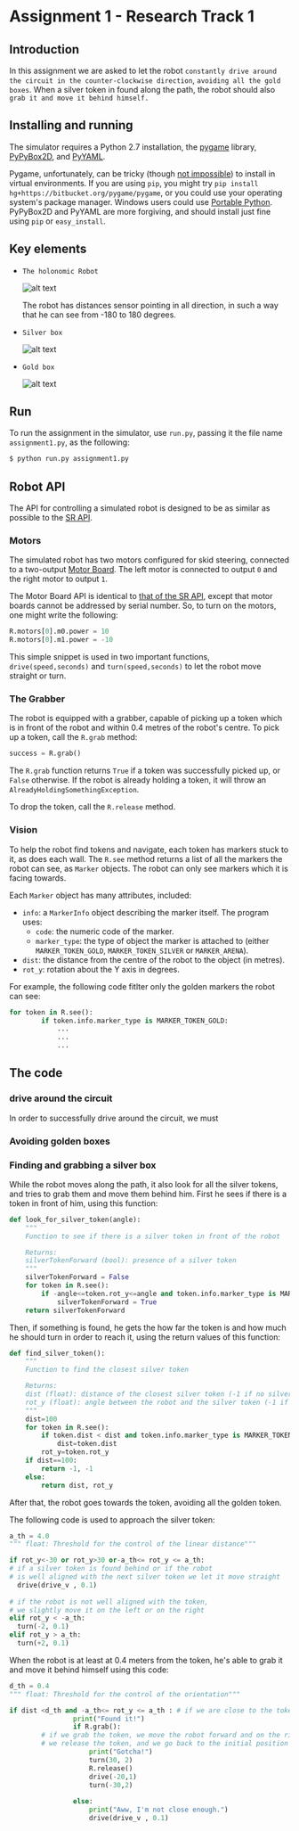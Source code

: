 Assignment 1 - Research Track 1
================================

Introduction
------------

In this assignment we are asked to let the robot `constantly drive around the circuit in the counter-clockwise direction`, `avoiding all the gold boxes`. When a silver token in found along the path, the robot should also `grab it and move it behind himself.`

Installing and running
----------------------

The simulator requires a Python 2.7 installation, the [pygame](http://pygame.org/) library, [PyPyBox2D](https://pypi.python.org/pypi/pypybox2d/2.1-r331), and [PyYAML](https://pypi.python.org/pypi/PyYAML/).

Pygame, unfortunately, can be tricky (though [not impossible](http://askubuntu.com/q/312767)) to install in virtual environments. If you are using `pip`, you might try `pip install hg+https://bitbucket.org/pygame/pygame`, or you could use your operating system's package manager. Windows users could use [Portable Python](http://portablepython.com/). PyPyBox2D and PyYAML are more forgiving, and should install just fine using `pip` or `easy_install`.

Key elements
------------
* `The holonomic Robot`

  ![alt text](https://github.com/marcomacchia99/ResearchTrack1/blob/main/sr/robot.png)
  
  The robot has distances sensor pointing in all direction, in such a way that he can see from -180 to 180 degrees.
 
* `Silver box`

  ![alt text](https://github.com/marcomacchia99/ResearchTrack1/blob/main/sr/token_silver.png)

* `Gold box`

  ![alt text](https://github.com/marcomacchia99/ResearchTrack1/blob/main/sr/token.png)


Run
-----------------------------

To run the assignment in the simulator, use `run.py`, passing it the file name `assignment1.py`, as the following:

```bash
$ python run.py assignment1.py
```

Robot API
---------

The API for controlling a simulated robot is designed to be as similar as possible to the [SR API][sr-api].

### Motors ###

The simulated robot has two motors configured for skid steering, connected to a two-output [Motor Board](https://studentrobotics.org/docs/kit/motor_board). The left motor is connected to output `0` and the right motor to output `1`.

The Motor Board API is identical to [that of the SR API](https://studentrobotics.org/docs/programming/sr/motors/), except that motor boards cannot be addressed by serial number. So, to turn on the motors, one might write the following:

```python
R.motors[0].m0.power = 10
R.motors[0].m1.power = -10
```
This simple snippet is used in two important functions, `drive(speed,seconds)` and `turn(speed,seconds)` to let the robot move straight or turn.

### The Grabber ###

The robot is equipped with a grabber, capable of picking up a token which is in front of the robot and within 0.4 metres of the robot's centre. To pick up a token, call the `R.grab` method:

```python
success = R.grab()
```

The `R.grab` function returns `True` if a token was successfully picked up, or `False` otherwise. If the robot is already holding a token, it will throw an `AlreadyHoldingSomethingException`.

To drop the token, call the `R.release` method.


### Vision ###

To help the robot find tokens and navigate, each token has markers stuck to it, as does each wall. The `R.see` method returns a list of all the markers the robot can see, as `Marker` objects. The robot can only see markers which it is facing towards.

Each `Marker` object has many attributes, included:

* `info`: a `MarkerInfo` object describing the marker itself. The program uses:
  * `code`: the numeric code of the marker.
  * `marker_type`: the type of object the marker is attached to (either `MARKER_TOKEN_GOLD`, `MARKER_TOKEN_SILVER` or `MARKER_ARENA`).
* `dist`: the distance from the centre of the robot to the object (in metres).
* `rot_y`: rotation about the Y axis in degrees.

For example, the following code fitlter only the golden markers the robot can see:

```python
for token in R.see():
        if token.info.marker_type is MARKER_TOKEN_GOLD:
            ...
            ...
            ...
```

The code
--------


### drive around the circuit ###
In order to successfully drive around the circuit, we must 

### Avoiding golden boxes ###

### Finding and grabbing a silver box ###

While the robot moves along the path, it also look for all the silver tokens, and tries to grab them and move them behind him. First he sees if there is a token in front of him, using this function:


```python
def look_for_silver_token(angle):  
    """
    Function to see if there is a silver token in front of the robot

    Returns:
	silverTokenForward (bool): presence of a silver token
    """
    silverTokenForward = False
    for token in R.see():
        if -angle<=token.rot_y<=angle and token.info.marker_type is MARKER_TOKEN_SILVER:
            silverTokenForward = True
    return silverTokenForward
```

Then, if something is found, he gets the how far the token is and how much he should turn in order to reach it, using the return values of this function:


```python
def find_silver_token():
    """
    Function to find the closest silver token

    Returns:
	dist (float): distance of the closest silver token (-1 if no silver token is detected)
	rot_y (float): angle between the robot and the silver token (-1 if no silver token is detected)
    """
    dist=100
    for token in R.see():
        if token.dist < dist and token.info.marker_type is MARKER_TOKEN_SILVER:
            dist=token.dist
	    rot_y=token.rot_y
    if dist==100:
	    return -1, -1
    else:
   	    return dist, rot_y
```
After that, the robot goes towards the token, avoiding all the golden token.

The following code is used to approach the silver token:

```python
a_th = 4.0
""" float: Threshold for the control of the linear distance"""

if rot_y<-30 or rot_y>30 or-a_th<= rot_y <= a_th: 
# if a silver token is found behind or if the robot 
# is well aligned with the next silver token we let it move straight
  drive(drive_v , 0.1)
  
# if the robot is not well aligned with the token, 
# we slightly move it on the left or on the right  
elif rot_y < -a_th: 
  turn(-2, 0.1)
elif rot_y > a_th:
  turn(+2, 0.1)
```

When the robot is at least at 0.4 meters from the token, he's able to grab it and move it behind himself using this code:

```python
d_th = 0.4
""" float: Threshold for the control of the orientation"""

if dist <d_th and -a_th<= rot_y <= a_th : # if we are close to the token, we try grab it.
                print("Found it!")
                if R.grab(): 
		# if we grab the token, we move the robot forward and on the right, 
		# we release the token, and we go back to the initial position
                    print("Gotcha!")
                    turn(30, 2)
                    R.release()
                    drive(-20,1)
                    turn(-30,2)
            
                else:
                    print("Aww, I'm not close enough.")
                    drive(drive_v , 0.1)
```



[sr-api]: https://studentrobotics.org/docs/programming/sr/
